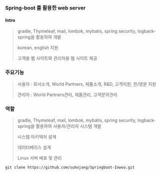 ### Spring-boot 를 활용한 web server

#### Intro
> gradle, Thymeleaf, mail, lombok, mybatis, spring security, logback-spring을 활용하여 개발
> 
> korean, english 지원
> 
> 고객용 웹 사이트와 관리자용 웹 사이트 제공

### 주요기능
> 사용자 : 회사소개, World Partners, 제품소개, R&D, 고객지원, 한/영문 지원
>
> 관리자 : World Partners관리, 제품관리, 고객문의관리
 
### 역할
> gradle, Thymeleaf, mail, lombok, mybatis, spring security, logback-spring을 활용하여 사용자/관리자 시스템 개발
> 
> 시스템 아키텍처 설계
> 
> 데이터베이스 설계
> 
> Linux 서버 배포 및 관리
```
git clone https://github.com/suhojang/Springboot-Inwoo.git
```
